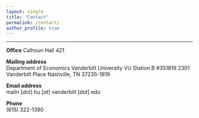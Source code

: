 ```yaml
---
layout: single
title: "Contact"
permalink: /contact/
author_profile: true
---
```

---
**Office**
Calhoun Hall 421

**Mailing address**  
Department of Economics 
Vanderbilt University 
VU Station B #351819 
2301 Vanderbilt Place 
Nashville, TN 37235-1819 

**Email address**  
malin [_dot_] hu [_at_] vanderbilt [_dot_] edu

**Phone**  
(615) 322-1390

